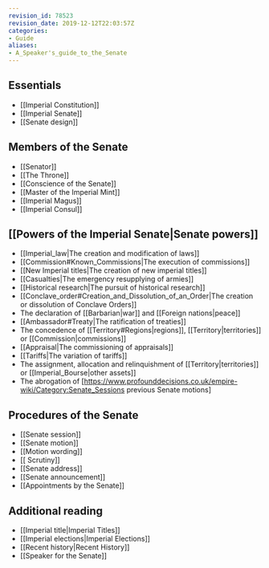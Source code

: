 ```yaml
---
revision_id: 78523
revision_date: 2019-12-12T22:03:57Z
categories:
- Guide
aliases:
- A_Speaker's_guide_to_the_Senate
---
```



## Essentials
* [[Imperial Constitution]]
* [[Imperial Senate]]
* [[Senate design]]

## Members of the Senate
* [[Senator]]
* [[The Throne]]
* [[Conscience of the Senate]]
* [[Master of the Imperial Mint]]
* [[Imperial Magus]]
* [[Imperial Consul]]

## [[Powers of the Imperial Senate|Senate powers]]
* [[Imperial_law|The creation and modification of laws]]
* [[Commission#Known_Commissions|The execution of commissions]]
* [[New Imperial titles|The creation of new imperial titles]]
* [[Casualties|The emergency resupplying of armies]]
* [[Historical research|The pursuit of historical research]]
* [[Conclave_order#Creation_and_Dissolution_of_an_Order|The creation or dissolution of Conclave Orders]]
* The declaration of [[Barbarian|war]] and [[Foreign nations|peace]]
* [[Ambassador#Treaty|The ratification of treaties]]
* The concedence of [[Territory#Regions|regions]], [[Territory|territories]] or [[Commission|commissions]]
* [[Appraisal|The commissioning of appraisals]]
* [[Tariffs|The variation of tariffs]]
* The assignment, allocation and relinquishment of [[Territory|territories]] or [[Imperial_Bourse|other assets]]
* The abrogation of [https://www.profounddecisions.co.uk/empire-wiki/Category:Senate_Sessions previous Senate motions]

## Procedures of the Senate
* [[Senate session]]
* [[Senate motion]]
* [[Motion wording]]
* [[ Scrutiny]]
* [[Senate address]]
* [[Senate announcement]]
* [[Appointments by the Senate]]

## Additional reading
* [[Imperial title|Imperial Titles]]
* [[Imperial elections|Imperial Elections]]
* [[Recent history|Recent History]]
* [[Speaker for the Senate]]



